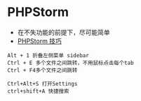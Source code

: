 # PHPStorm
  * 在不失功能的前提下，尽可能简单
  * [PHPStorm 技巧](https://www.yuque.com/lulongwen/tools2/artboards/55291)
  ```
  Alt + 1 折叠左侧菜单 sidebar
  Ctrl + E 多个文件之间跳转，不用鼠标点击每个tab
  Ctrl + F4多个文件之间跳转

  Ctrl+Alt+S 打开Settings
  ctrl+shift+A 快捷搜索
  ```
